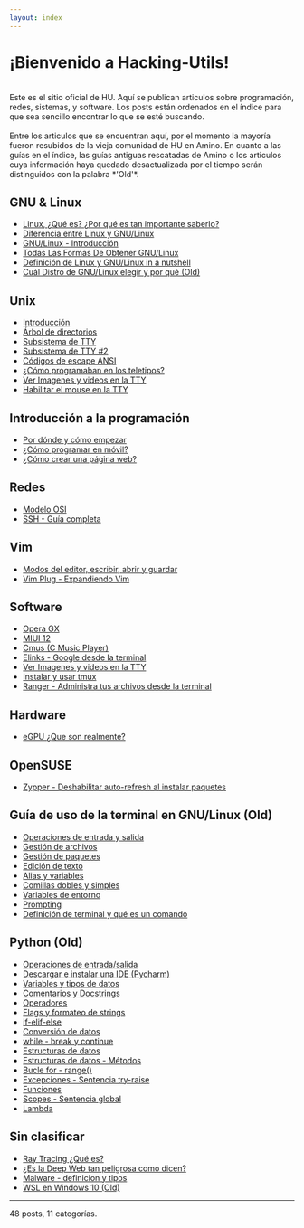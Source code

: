 ```yaml
---
layout: index
---
```

# ¡Bienvenido a Hacking-Utils!
<br>
Este es el sitio oficial de HU. Aquí se publican articulos sobre programación, redes, sistemas, y software. Los posts están ordenados en el índice para que sea sencillo encontrar lo que se esté buscando.
<br>
<br>
Entre los articulos que se encuentran aquí, por el momento la mayoría fueron resubidos de la vieja comunidad de HU en Amino. En cuanto a las guías en el índice, las guías antiguas rescatadas de Amino o los articulos cuya información haya quedado desactualizada por el tiempo serán distinguidos con la palabra *'Old'*.

## GNU & Linux
- [Linux, ¿Qué es? ¿Por qué es tan importante saberlo?](linux1.html)
- [Diferencia entre Linux y GNU/Linux](linux2.html)
- [GNU/Linux - Introducción](linux4.html)
- [Todas Las Formas De Obtener GNU/Linux](todas-las-formas-de-obtener-gnulinux.html)
- [Definición de Linux y GNU/Linux in a nutshell](linux5.html)
- [Cuál Distro de GNU/Linux elegir y por qué (Old)](linux3.html)

## Unix
- [Introducción](unix1.html)
- [Árbol de directorios](unix2.html)
- [Subsistema de TTY](unix3.html)
- [Subsistema de TTY #2](unix4.html)
- [Códigos de escape ANSI](unix5.html)
- [¿Cómo programaban en los teletipos?](unix6.html)
- [Ver Imagenes y videos en la TTY](unix7.html)
- [Habilitar el mouse en la TTY](unix8.html)

## Introducción a la programación
- [Por dónde y cómo empezar](guiaintro.html)
- [¿Cómo programar en móvil?](mobileprogramming.html)
- [¿Cómo crear una página web?](webprogramming.html)

## Redes
- [Modelo OSI](Modelo-OSI.html)
- [SSH - Guía completa](ssh-guia.html)

## Vim
- [Modos del editor, escribir, abrir y guardar](vim1.html)
- [Vim Plug - Expandiendo Vim](plug_vim.html)

## Software
- [Opera GX](Opera-GX.html)
- [MIUI 12](MIUI-12.html)
- [Cmus (C Music Player)](cmus.md)
- [Elinks - Google desde la terminal](elinks.html)
- [Ver Imagenes y videos en la TTY](mediatty.html)
- [Instalar y usar tmux](tmux.html)
- [Ranger - Administra tus archivos desde la terminal](ranger.html)

## Hardware
- [eGPU ¿Que son realmente?](eGPU-¿Que-son-realmente%3F.html)

## OpenSUSE
- [Zypper - Deshabilitar auto-refresh al instalar paquetes](zypper-disable-autorefresh.html)

## Guía de uso de la terminal en GNU/Linux (Old)
- [Operaciones de entrada y salida](term1.html)
- [Gestión de archivos](term2.html)
- [Gestión de paquetes](term3.html)
- [Edición de texto](term4.html)
- [Alias y variables](term5.html)
- [Comillas dobles y simples](term6.html)
- [Variables de entorno](term7.html)
- [Prompting](term8.html)
- [Definición de terminal y qué es un comando](term9.html)

## Python (Old)
- [Operaciones de entrada/salida](python1.html)
- [Descargar e instalar una IDE (Pycharm)](python2.html)
- [Variables y tipos de datos](python3.html)
- [Comentarios y Docstrings](python4.html)
- [Operadores](python5.html)
- [Flags y formateo de strings](python6.html)
- [if-elif-else](python7.html)
- [Conversión de datos](python8.html)
- [while - break y continue](python9.html)
- [Estructuras de datos](python10.html)
- [Estructuras de datos - Métodos](python11.html)
- [Bucle for - range()](python12.html)
- [Excepciones - Sentencia try-raise](python13.html)
- [Funciones](python14.html)
- [Scopes - Sentencia global](python15.html)
- [Lambda](python16.html)

## Sin clasificar
- [Ray Tracing ¿Qué es?](Ray-Tracing-¿Que-es%3F.html)
- [¿Es la Deep Web tan peligrosa como dicen?](es-la-deep-web-peligrosa.html)
- [Malware - definicion y tipos](tiposdemalware.html)
- [WSL en Windows 10 (Old)](wsl1.html)

<hr>

48 posts, 11 categorías.
